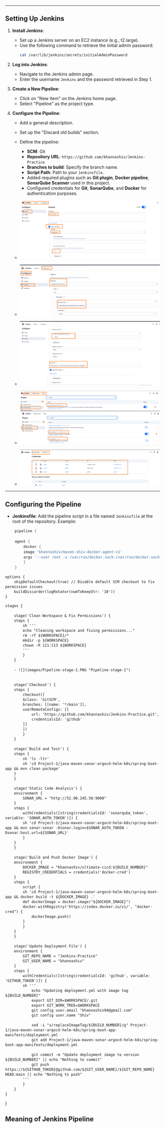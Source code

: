
---

## Setting Up Jenkins
1. **Install Jenkins**:
   - Set up a Jenkins server on an EC2 instance (e.g., t2.large).
   - Use the following command to retrieve the initial admin password:
     ```bash
     cat /var/lib/jenkins/secrets/initialAdminPassword
     ```

2. **Log into Jenkins**:
   - Navigate to the Jenkins admin page.
   - Enter the username `Jenkins` and the password retrieved in Step 1.

3. **Create a New Pipeline**:
   - Click on "New Item" on the Jenkins home page.
   - Select "Pipeline" as the project type.

4. **Configure the Pipeline**:
   - Add a general description.
   - Set up the "Discard old builds" section.
   - Define the pipeline:
     - **SCM**: Git
     - **Repository URL**: `https://github.com/khannashiv/Jenkins-Practice`
     - **Branches to build**: Specify the branch name.
     - **Script Path**: Path to your `Jenkinsfile`.
     - Added required plugins such as **Git plugin**, **Docker pipeline**, **SonarQube Scanner** used in this project.
     - Configured credentials for **Git**, **SonarQube**, and **Docker** for authentication purposes.

    - ![](images/Jenkins-config-1.PNG "Jenkins-config-1")
    - ![](images/Jenkins-config-2.PNG "Jenkins-config-2")
    - ![](images/Jenkins-config-3.PNG "Jenkins-config-3")
    - ![](images/Jenkins-config-4.PNG "Jenkins-config-4")
    - ![](images/Jenkins-config-5.PNG "Jenkins-config-5")

---

## Configuring the Pipeline
- **Jenkinsfile**: Add the pipeline script in a file named `Jenkinsfile` at the root of the repository. Example:
   ```groovy
    pipeline {

    agent {
        docker {
        image 'khannashiv/maven-shiv-docker-agent:v1'
        args '--user root -v /var/run/docker.sock:/var/run/docker.sock'
        }
    }

<!-- Meaning of agent block mentioned above .

agent: This directive tells Jenkins where and how to run the pipeline or stage. In this case, it's specifying to use a Docker container as the build environment.

    docker: This subdirective under agent specifies that the build should run inside a Docker container.

    image 'khannashiv/maven-shiv-docker-agent:v1': This tells Jenkins to use the Docker image khannashiv/maven-shiv-docker-agent with tag v1 as the container for running the pipeline.

    args '--user root -v /var/run/docker.sock:/var/run/docker.sock':

        These are additional Docker run arguments:
            --user root: Runs the container as the root user. This is often necessary if you need elevated permissions in the container.
            -v /var/run/docker.sock:/var/run/docker.sock: Mounts the host's Docker socket into the container, allowing Docker commands (e.g., building images, running containers) inside the Jenkins container to communicate with the host's Docker daemon. 
-->

<!-- Folow up questions on agent block .

Q: How Jenkins gets the Docker Image ?
Sol : 
Docker Plugin Usage: Jenkins must have the Docker Pipeline plugin installed. This plugin allows Jenkins to use Docker containers as agents for pipeline steps.

    Image Pulling:

    -- The Docker engine on the Jenkins agent node (where this is being executed) checks if the image khannashiv/maven-shiv-docker-agent:v1 is  already available locally.
    -- If the image is not available locally, it tries to pull it from Docker Hub (or another Docker registry, if configured).
    -- Docker Registry Authentication (if needed):
        -- If the image is private, Jenkins must have credentials configured (usually via Docker config file or Jenkins credentials system).
        -- If the image is public (like most images on Docker Hub), Jenkins will pull it without credentials.

    Container Execution:

    Once the image is available, Jenkins runs the container with the specified args, in this case:
        --user root: runs the container as the root user.
        -v /var/run/docker.sock:/var/run/docker.sock: mounts the host's Docker socket into the container, allowing Docker commands inside the container to control Docker on the host .
-->

    options {
        skipDefaultCheckout(true) // Disable default SCM checkout to fix permission issues
        buildDiscarder(logRotator(numToKeepStr: '10'))
    }

<!--  Meaning of options block mentioned above .

1. skipDefaultCheckout(true)
    Purpose: Prevents Jenkins from automatically checking out the source code from your Source Control Management (SCM) (like Git) at the start of the pipeline.

Why use it:

    -- We may have to handle the checkout manually in a specific stage (e.g., with custom credentials, paths, or logic).
    -- This helps to avoid permission issues, especially in Docker-based agents where file ownership or volume mounts could conflict with Jenkins’ default checkout behavior.

2. buildDiscarder(logRotator(numToKeepStr: '10'))
    Purpose: Automatically discards older build logs to save disk space.

What it does:

    -- Keeps only the last 10 builds.
    -- Older builds (build numbers > 10) are automatically deleted by Jenkins.
    -- logRotator is a utility that lets you control:
    -- Number of builds to keep (numToKeepStr)
    -- Number of days to keep builds (daysToKeepStr)
    -- Artifacts retention, etc. 

This options block overall disables the default source code checkout and configures Jenkins to keep only the last 10 builds, helping with permission handling and disk space management.
-->

    stages {

        stage('Clean Workspace & Fix Permissions') {
        steps {
            sh '''
            echo "Cleaning workspace and fixing permissions..."
            rm -rf ${WORKSPACE}/*
            mkdir -p ${WORKSPACE}
            chown -R 111:113 ${WORKSPACE}
            '''
            }
        }

        - ![](images/Pipeline-stage-1.PNG "Pipeline-stage-1")


        stage('Checkout') {
        steps {
            checkout([
            $class: 'GitSCM',
            branches: [[name: '*/main']],
            userRemoteConfigs: [[
                url: 'https://github.com/khannashiv/Jenkins-Practice.git',
                credentialsId: 'github'
            ]]
            ])
            }
        }

        stage('Build and Test') {
        steps {
            sh 'ls -ltr'
            sh 'cd Project-1/java-maven-sonar-argocd-helm-k8s/spring-boot-app && mvn clean package'
        }
        }

        stage('Static Code Analysis') {
        environment {
            SONAR_URL = "http://52.90.245.58:9000"
        }
        steps {
            withCredentials([string(credentialsId: 'sonarqube_token', variable: 'SONAR_AUTH_TOKEN')]) {
            sh 'cd Project-1/java-maven-sonar-argocd-helm-k8s/spring-boot-app && mvn sonar:sonar -Dsonar.login=$SONAR_AUTH_TOKEN -Dsonar.host.url=${SONAR_URL}'
            }
        }
        }

        stage('Build and Push Docker Image') {
        environment {
            DOCKER_IMAGE = "khannashiv/ultimate-cicd:${BUILD_NUMBER}"
            REGISTRY_CREDENTIALS = credentials('docker-cred')
        }
        steps {
            script {
            sh 'cd Project-1/java-maven-sonar-argocd-helm-k8s/spring-boot-app && docker build -t ${DOCKER_IMAGE} .'
            def dockerImage = docker.image("${DOCKER_IMAGE}")
            docker.withRegistry('https://index.docker.io/v1/', "docker-cred") {
                dockerImage.push()
            }
            }
        }
        }

        stage('Update Deployment File') {
        environment {
            GIT_REPO_NAME = "Jenkins-Practice"
            GIT_USER_NAME = "khannashiv"
        }
        steps {
            withCredentials([string(credentialsId: 'github', variable: 'GITHUB_TOKEN')]) {
            sh '''
                echo "Updating deployment.yml with image tag ${BUILD_NUMBER}"
                export GIT_DIR=$WORKSPACE/.git
                export GIT_WORK_TREE=$WORKSPACE
                git config user.email "khannashiv94@gmail.com"
                git config user.name "Shiv"

                sed -i "s/replaceImageTag/${BUILD_NUMBER}/g" Project-1/java-maven-sonar-argocd-helm-k8s/spring-boot-app-manifests/deployment.yml
                git add Project-1/java-maven-sonar-argocd-helm-k8s/spring-boot-app-manifests/deployment.yml

                git commit -m "Update deployment image to version ${BUILD_NUMBER}" || echo "Nothing to commit"
                git push https://${GITHUB_TOKEN}@github.com/${GIT_USER_NAME}/${GIT_REPO_NAME} HEAD:main || echo "Nothing to push"
            '''
            }
        }
    }

}

## Meaning of Jenkins Pipeline
